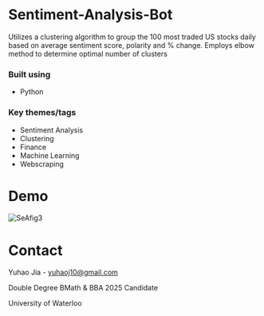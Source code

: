 # Sentiment-Analysis-Bot
Utilizes a clustering algorithm to group the 100 most traded US stocks daily based on average sentiment score, polarity and % change. Employs elbow method to determine optimal number of clusters

### Built using
* Python

### Key themes/tags
* Sentiment Analysis
* Clustering
* Finance
* Machine Learning
* Webscraping

# Demo

![SeAfig3](https://user-images.githubusercontent.com/112993711/189453978-dae3dcb9-e6e0-4b55-b59c-a52ea42b2761.png)


# Contact

Yuhao Jia - yuhaoj10@gmail.com

Double Degree BMath & BBA 2025 Candidate

University of Waterloo 
